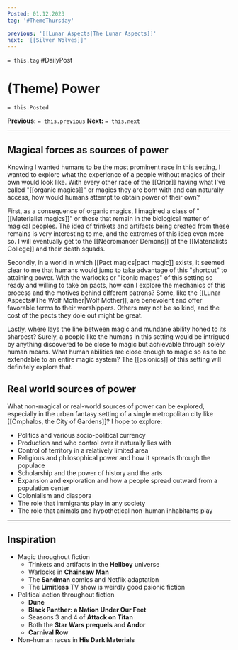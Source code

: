 ```yaml
---
Posted: 01.12.2023
tag: '#ThemeThursday'

previous: '[[Lunar Aspects|The Lunar Aspects]]'
next: '[[Silver Wolves]]'
---
```


`= this.tag` #DailyPost

# (Theme) Power

`= this.Posted`

**Previous:** `= this.previous`
**Next:** `= this.next`

---

## Magical forces as sources of power

Knowing I wanted humans to be the most prominent race in this setting, I wanted to explore what the experience of a people without magics of their own would look like. With every other race of the [[Orior]] having what I've called "[[organic magics]]" or magics they are born with and can naturally access, how would humans attempt to obtain power of their own?

First, as a consequence of organic magics, I imagined a class of "[[Materialist magics]]" or those that remain in the biological matter of magical peoples. The idea of trinkets and artifacts being created from these remains is very interesting to me, and the extremes of this idea even more so. I will eventually get to the [[Necromancer Demons]] of the [[Materialists College]] and their death squads.

Secondly, in a world in which [[Pact magics|pact magic]] exists, it seemed clear to me that humans would jump to take advantage of this "shortcut" to attaining power. With the warlocks or "iconic mages" of this setting so ready and willing to take on pacts, how can I explore the mechanics of this process and the motives behind different patrons? Some, like the [[Lunar Aspects#The Wolf Mother|Wolf Mother]], are benevolent and offer favorable terms to their worshippers. Others may not be so kind, and the cost of the pacts they dole out might be great.

Lastly, where lays the line between magic and mundane ability honed to its sharpest? Surely, a people like the humans in this setting would be intrigued by anything discovered to be close to magic but achievable through solely human means. What human abilities are close enough to magic so as to be extendable to an entire magic system? The [[psionics]] of this setting will definitely explore that.

## Real world sources of power

What non-magical or real-world sources of power can be explored, especially in the urban fantasy setting of a single metropolitan city like [[Omphalos, the City of Gardens]]? I hope to explore:

- Politics and various socio-political currency
- Production and who control over it naturally lies with
- Control of territory in a relatively limited area
- Religious and philosophical power and how it spreads through the populace
- Scholarship and the power of history and the arts
- Expansion and exploration and how a people spread outward from a population center
- Colonialism and diaspora
- The role that immigrants play in any society
- The role that animals and hypothetical non-human inhabitants play

---

## Inspiration

- Magic throughout fiction
  - Trinkets and artifacts in the **Hellboy** universe
  - Warlocks in **Chainsaw Man**
  - The **Sandman** comics and Netflix adaptation
  - The **Limitless** TV show is weirdly good psionic fiction
- Political action throughout fiction
  - **Dune**
  - **Black Panther: a Nation Under Our Feet**
  - Seasons 3 and 4 of **Attack on Titan**
  - Both the **Star Wars prequels** and **Andor**
  - **Carnival Row**
- Non-human races in **His Dark Materials**

